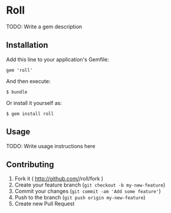 # Roll

TODO: Write a gem description

## Installation

Add this line to your application's Gemfile:

    gem 'roll'

And then execute:

    $ bundle

Or install it yourself as:

    $ gem install roll

## Usage

TODO: Write usage instructions here

## Contributing

1. Fork it ( http://github.com/<my-github-username>/roll/fork )
2. Create your feature branch (`git checkout -b my-new-feature`)
3. Commit your changes (`git commit -am 'Add some feature'`)
4. Push to the branch (`git push origin my-new-feature`)
5. Create new Pull Request
